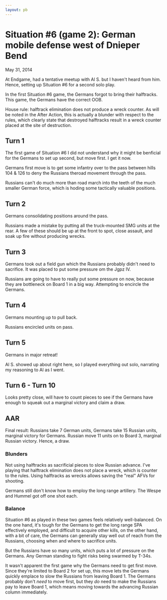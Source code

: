 ```yaml
---
layout: pb
---
```


# Situation #6 (game 2): German mobile defense west of Dnieper Bend

May 31, 2014

At Endgame, had a tentative meetup with Al S. but I haven't heard from
him. Hence, setting up Situation #6 for a second solo play.

In the first Situation #6 game, the Germans forgot to bring their
halftracks. This game, the Germans have the correct OOB.

House rule: halftrack elimination does not produce a wreck counter. As
will be noted in the After Action, this is actually a blunder with
respect to the rules, which clearly state that destroyed halftracks
result in a wreck counter placed at the site of destruction.

## Turn 1

The first game of Situation #6 I did not understand why it might be
benficial for the Germans to set up second, but move first. I get it
now.

Germans first move is to get some infantry over to the pass between
hills 104  & 126 to deny the Russians theroad movement through the pass.

Russians can't do much more than road march into the teeth of the much
smaller German force, which is hoding some tactically valuable
positions.

## Turn 2

Germans consolidating positions around the pass.

Russians made a mistake by putting all the truck-mounted SMG units at
the rear. A few of these should be up at the front to spot, close
assault, and soak up fire without producing wrecks.

## Turn 3

Germans took out a field gun which the Russians probably didn't need to
sacrifice. It was placed to put some pressure om the Jgpz IV.

Russians are going to have to really put some pressure on now, because
they are bottleneck on Board 1 in a big way. Attempting to encircle the
Germans.

## Turn 4

Germans mounting up to pull back.

Russians encircled units on pass.

## Turn 5

Germans in major retreat!

Al S. showed up about right here, so I played everything out solo,
narrating my reasoning to Al as I went.

## Turn 6 - Turn 10





Looks pretty close, will have to count pieces to see if the Germans have
enough to squeak out a marginal victory and claim a draw.


## AAR

Final result: Russians take 7 German units, Germans take 15 Russian
units, marginal victory for Germans. Russian move 11 units on to Board
3, marginal Russian victory. Hence, a draw.

### Blunders

Not using halftracks as sacrificial pieces to slow Russian advance. I've
playing that halftrack elimination does not place a wreck, which is
counter to the rules. Using halftracks as wrecks allows saving the
"real" AFVs for shooting.

Germans still don't know how to employ the long range artillery. The
Wespe and Hummel got off one shot each.

### Balance

Situation #6 as played in these two games feels relatively
well-balanced. On the one hand, it's tough for the Germans to get the
long range SPA effectively employed, and difficult to acquire other
kills, on the other hand, with a bit of care, the Germans can generally
stay well out of reach from the Russians, choosing when and where to
sacrifice units.

But the Russians have so many units, which puts a lot of pressure on the
Germans. Any German standing to fight risks being swarmed by T-34s.

It wasn't apparent the first game why the Germans need to get first
move. Since they're limited to Board 2 for set up, this move lets the
Germans quickly emplace to slow the Russians from leaving Board 1.
The Germans probably don't *need* to move first, but they *do* need to
make the Russians pay to leave Board 1, which means moving towards the
advancing Russian column immediately.
